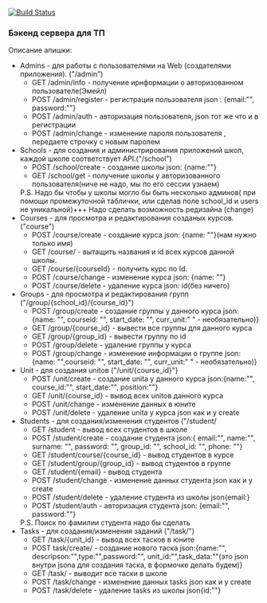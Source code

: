 [![Build Status](https://travis-ci.org/supreme2302/TPBack.svg?branch=master)](https://travis-ci.org/supreme2302/TPBack)

<h3>Бэкенд сервера для ТП</h3>

Описание апишки:
<ul>
    <li> Admins - для работы с пользователями на Web (создателями приложения). ("/admin")
    <ul>
        <li>GET /admin/info - получение ирнформации о авторизованном пользователе(Эмейл)
        <li>POST /admin/register - регистрация пользователя json : {email:"", password:""}
        <li>POST /admin/auth - авторизация пользователя, json тот же что и в регистрации
        <li>POST /admin/change -  изменение пароля пользователя , передаете строчку с новым паролем
    </ul>
    <li> Schools - для создания и администрирования приложений школ, каждой школе соответствует API.("/school")
    <ul>
        <li>POST /school/create - создание школы json: {name:""}
        <li>GET /school/get - получение школы у авторизованного пользователя(ниче не надо, мы по его сессии узнаем) 
    </ul>
    P.S. Надо бы чтобы у школы могло бы быть несколько админов( при помощи промежуточной таблички, или сделав поле school_id и users не уникальной)+++ Надо сделать возможность редизайна (change)
    <li> Courses - для просмотра и редактирования созданых курсов.("course")
    <ul>
        <li>POST /course/create - создание курса json: {name: ""}(нам нужно только имя)
        <li>GET /course/ - вытащить названия и id всех курсов данной школы.
        <li>GET /course/{courseId} - получить курс по Id.
        <li>POST /course/change - изменение курса json: {name: ""}
        <li>POST /course/delete - удаление курса json: id(без ничего)
    </ul>   
    <li> Groups - для просмотра и редактирования групп ("/group/{school_id}/{course_id}")  
    <ul>
        <li>POST /group/create - создание группы у данного курса json: {name: "", courseid: "", start_date: "", curr_unit:" " - необязательно)} 
        <li>GET /group/{course_id} - вывести все группы для данного курса
        <li>GET /group/{group_id} - вывести группу по id
        <li>POST /group/delete - удаление группы у курса
        <li>POST /group/change - изменение информации о группе json: {name: "",courseid: "", start_date: "", curr_unit:" " - необязательно)}
    </ul>
    <li> Unit - для создания unitов ("/unit/{course_id}"}
    <ul>
        <li>POST /unit/create - создание unita у данного курса json:{name:"", course_id:"", start_date:"", position:""}
        <li>GET /unit/{course_id} - вывод всех unitов данного курса                      
        <li>POST /unit/change - изменение данных в юните
        <li>POST /unit/delete - удаление unita у курса json как и у create
    </ul>
    <li> Students - для создания/изменения студентов ("/student/
    <ul>
        <li>GET /student - вывод всех студентов в школе
        <li>POST /student/create - создание студента json:{ email:"", name:"", surname: "", password: "", group_id: "", school_id: "", phone: ""}
        <li>GET /student/course/{course_id} - вывод студентов в курсе
        <li>GET /student/group/{group_id} - вывод студентов в группе
        <li>GET /student/{email} - вывод студента
        <li>POST /student/change - изменение данных студента json как и у create
        <li>POST /student/delete - удаление студента из школы  json{email:} 
        <li>POST /student/auth - авторизация студента json: {email:"", password:""}
    </ul>
    P.S. Поиск по фамилии студента надо бы сделать
    <li> Tasks - для создания/изменения заданий ("/task/")
    <ul>
        <li>GET /task/{unit_id} - вывод всех тасков в юните
        <li>POST task/create/ - создание нового таска json:{name:"", descripson:"",type:"",password:"", unit_id:"",task_data:""(это json внутри jsonа для создания таска, в формочке делать будем)}
        <li>GET /task/ - выводит все таски в школе
        <li>POST /task/change - изменение данных tasks json как и у create
        <li>POST /task/delete - удаление tasks из школы  json{id:""} 
    </ul>
</ul>
